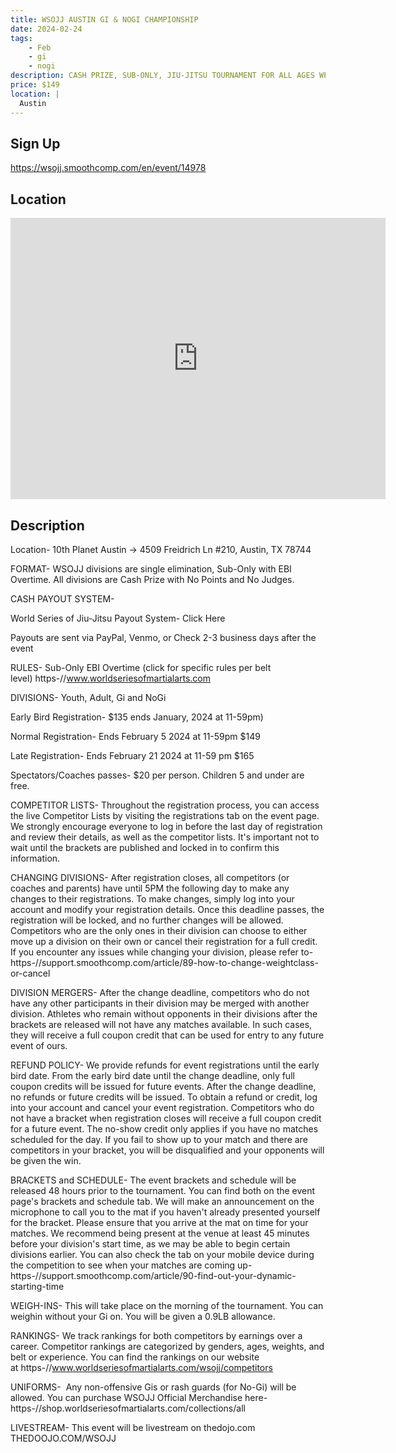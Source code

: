 ```yaml
---
title: WSOJJ AUSTIN GI & NOGI CHAMPIONSHIP
date: 2024-02-24
tags:
    - Feb
    - gi 
    - nogi 
description: CASH PRIZE, SUB-ONLY, JIU-JITSU TOURNAMENT FOR ALL AGES WEIGHTS AND BELT LEVELS
price: $149
location: |
  Austin
---
```

## Sign Up
https://wsojj.smoothcomp.com/en/event/14978

## Location
<iframe src="https://www.google.com/maps/embed?pb=!1m18!1m12!1m3!1d12345.6789!2d-97.7475098!3d30.2065171!2m3!1f0!2f0!3f0!3m2!1i1024!2i768!4f13.1!3m3!1m2!1s0x0%3A0x0!2z30.2065171!5e0!3m2!1sen!2sus!4v1234567890" width="600" height="450" style="border:0;" allowfullscreen="" loading="lazy"></iframe>

## Description
Location- 10th Planet Austin -> 4509 Freidrich Ln #210, Austin, TX 78744


FORMAT- WSOJJ divisions are single elimination, Sub-Only with EBI Overtime. All divisions are Cash Prize with No Points and No Judges. 


CASH PAYOUT SYSTEM-



World Series of Jiu-Jitsu Payout System- Click Here


Payouts are sent via PayPal, Venmo, or Check 2-3 business days after the event



RULES- Sub-Only EBI Overtime (click for specific rules per belt level) https-//www.worldseriesofmartialarts.com


DIVISIONS- Youth, Adult, Gi and NoGi


Early Bird Registration- $135 ends January, 2024 at 11-59pm)


Normal Registration- Ends February 5 2024 at 11-59pm $149


Late Registration- Ends February 21 2024 at 11-59 pm $165


Spectators/Coaches passes- $20 per person. Children 5 and under are free. 


COMPETITOR LISTS- Throughout the registration process, you can access the live Competitor Lists by visiting the registrations tab on the event page. We strongly encourage everyone to log in before the last day of registration and review their details, as well as the competitor lists. It's important not to wait until the brackets are published and locked in to confirm this information.


CHANGING DIVISIONS- After registration closes, all competitors (or coaches and parents) have until 5PM the following day to make any changes to their registrations. To make changes, simply log into your account and modify your registration details. Once this deadline passes, the registration will be locked, and no further changes will be allowed. Competitors who are the only ones in their division can choose to either move up a division on their own or cancel their registration for a full credit. If you encounter any issues while changing your division, please refer to- https-//support.smoothcomp.com/article/89-how-to-change-weightclass-or-cancel


DIVISION MERGERS- After the change deadline, competitors who do not have any other participants in their division may be merged with another division. Athletes who remain without opponents in their divisions after the brackets are released will not have any matches available. In such cases, they will receive a full coupon credit that can be used for entry to any future event of ours.


REFUND POLICY- We provide refunds for event registrations until the early bird date. From the early bird date until the change deadline, only full coupon credits will be issued for future events. After the change deadline, no refunds or future credits will be issued. To obtain a refund or credit, log into your account and cancel your event registration. Competitors who do not have a bracket when registration closes will receive a full coupon credit for a future event. The no-show credit only applies if you have no matches scheduled for the day. If you fail to show up to your match and there are competitors in your bracket, you will be disqualified and your opponents will be given the win.


BRACKETS and SCHEDULE- The event brackets and schedule will be released 48 hours prior to the tournament. You can find both on the event page's brackets and schedule tab. We will make an announcement on the microphone to call you to the mat if you haven't already presented yourself for the bracket. Please ensure that you arrive at the mat on time for your matches. We recommend being present at the venue at least 45 minutes before your division's start time, as we may be able to begin certain divisions earlier. You can also check the tab on your mobile device during the competition to see when your matches are coming up- https-//support.smoothcomp.com/article/90-find-out-your-dynamic-starting-time


WEIGH-INS- This will take place on the morning of the tournament. You can weighin without your Gi on. You will be given a 0.9LB allowance. 


RANKINGS- We track rankings for both competitors by earnings over a career. Competitor rankings are categorized by genders, ages, weights, and belt or experience. You can find the rankings on our website at https-//www.worldseriesofmartialarts.com/wsojj/competitors


UNIFORMS-  Any non-offensive Gis or rash guards (for No-Gi) will be allowed. You can purchase WSOJJ Official Merchandise here- https-//shop.worldseriesofmartialarts.com/collections/all


LIVESTREAM- This event will be livestream on thedojo.com THEDOOJO.COM/WSOJJ